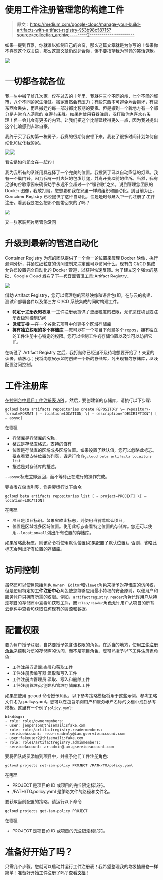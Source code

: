 # 使用工件注册管理您的构建工件

> 原文：<https://medium.com/google-cloud/manage-your-build-artifacts-with-artifact-registry-953b98c58715?source=collection_archive---------2----------------------->

如果一提到容器，你就难以抑制自己的兴奋，那么这篇文章就是为你写的！如果你不喜欢这个双关语，那么这篇文章仍然适合你，但不要指望我为爸爸的笑话道歉。

![](img/f52adbcad46519db5a166e18d58c796f.png)

# 一切都各就各位

我一生中搬了好几次家。仅在过去的十年里，我就在三个不同的州，七个不同的城市，八个不同的家生活过。搬家当然会有压力；有些东西不可避免地会损坏，有些东西会丢失，而且搬迁的每一部分都比预期的要贵。但是搬到一个新地方有一个部分是非常令人满意的:变得有条理。如果你使用容器注册，我打赌你也喜欢有条理！但一会儿会有更多的内容。让我们把这个比喻延续得更久一点，因为我对提出这个比喻感到非常自豪。

我终于买了我的第一栋房子，我真的很期待安顿下来。我花了很多时间计划如何自动化和优化我的家。

![](img/a84c92b9c6505310b5538087f1b2f02d.png)![](img/1bb778e0148a01eaec08c3227bb47990.png)

看它是如何组合在一起的！

我为我所有的烹饪用具选择了一个完美的位置。我投资了可以自动降低的灯罩。我有一个巢门铃，因为我有一对夫妇的包发芽腿，并离开我以前的住所。当然，我有足够的谷歌家园来确保助手永远不会超过一个“嘿谷歌”之外。说到管理您团队的 Docker 图像，我敢打赌，您想要和我在家里一样的组织和自动化。到目前为止，Container Registry 已经提供了这种自动化，但是是时候进入下一代注册了:工件注册。看到我是怎么把那个圆带回来的了吗？

![](img/999f2cfbb7250473ea8e33b42fcf5feb.png)

又一张家装照片尽管你没问

# 升级到最新的管道自动化

Container Registry 为您的团队提供了一个单一的位置来管理 Docker 映像、执行漏洞分析，并通过细粒度的访问控制来决定谁可以访问什么。现有的 CI/CD 集成允许您设置完全自动化的 Docker 管道，以获得快速反馈。为了建立这个强大的基础，Google Cloud 发布了下一代容器管理工具:Artifact Registry。

![](img/cc070ccc946066be3562f154cf2f4aef.png)

借助 Artifact Registry，您可以管理您的容器映像和语言包(即，在与云的构建、测试和部署套件以及第三方 CI/CD 系统集成的同时构建工件。

*   **特定于注册表的权限** —工件注册表提供了更细粒度的权限，允许您在项目或注册表级别控制访问
*   **区域支持** —在一个谷歌云项目中创建多个区域存储库
*   **拥有独立权限的多个存储库** —您可以在一个项目下创建多个 repos，拥有独立的工件注册中心特定的权限。您可以控制工件的存储位置以及谁可以访问它们。

在听说了 Artifact Registry 之后，我打赌你已经迫不及待地想要开始了！亲爱的读者，请放心；我将向您展示如何创建一个新的存储库，列出现有的存储库，以及配置访问控制。

# 工件注册库

[在控制台中启用工件注册表 API](https://cloud.google.com/artifact-registry/docs/enable-service) 。然后，要创建新的存储库，请执行以下步骤:

```
gcloud beta artifacts repositories create REPOSITORY \— repository-format=FORMAT [ — location=LOCATION] \[ — description=”DESCRIPTION”] [ — async]
```

在哪里

*   存储库是存储库的名称。
*   格式是存储库格式。支持的值有
*   位置是存储库的区域或多区域位置。如果设置了默认值，您可以忽略此标志。要查看受支持位置的列表，请运行命令`gcloud beta artifacts locaitons list`
*   描述是对存储库的描述。

`--async`标志立即返回，而不等待正在进行的操作完成。

要查看存储库列表，您需要运行以下命令:

```
gcloud beta artifacts repositories list [ — project=PROJECT] \[ — location=LOCATION]
```

在哪里

*   项目是项目标识。如果省略此标志，则使用当前或默认项目。
*   位置是区域或多区域位置。使用此标志查看特定位置的存储库。您还可以使用`--location=all`列出所有位置的存储库。

如果省略此标志，则该命令将使用默认位置(如果配置了默认位置)。否则，省略此标志会列出所有位置的存储库。

# 访问控制

虽然您可以使用[原始角色](https://cloud.google.com/iam/docs/understanding-roles) `Owner`、`Editor`和`Viewer`角色来授予对存储库的访问权，但是使用特定的**工件注册中心**角色使您能够应用最小特权的安全原则，以便用户和服务帐户只拥有所需的权限。例如，`artifactregistry.reader`角色允许用户从特定项目的存储库中查看和获取工件，而`roles/reader`角色允许用户从项目的所有云组件中查看和获取任何现有的资源和数据。

# 配置权限

要为用户授予权限，自然要授予包含该权限的角色。在适当的地方，使用[工件注册角色](https://cloud.google.com/artifact-registry/docs/access-control)来控制对您的存储库的访问，而不是项目角色。您可以授予以下工件注册表角色:

*   工件注册阅读器:查看和获取工件
*   工件注册表编写器:读取和写入工件
*   工件注册库管理员:读取、写入和删除工件
*   工件注册管理员:创建和管理存储库和工件

如果您使用 gcloud 命令授予角色，以下参考策略模板将用于这些示例。参考策略文件名为 policy.yaml。您可以在包含示例用户和服务帐户名称的文档中找到参考模板。这里有一个例子`policy.yaml`:

```
bindings:
- role: roles/ownermembers:
- user: jenperson@thisemailisfake.com
- role: roles/artifactregistry.readermembers:
- serviceAccount: repo-readonly@iam.gserviceaccount.com
- user:fakeuser2@thisemailisfake.com
- role: roles/artifactregistry.adminmembers:
- serviceAccount: ar-admin@iam.gserviceaccount.com
```

要将团队成员添加到项目中，并授予他们工件注册角色:

```
gcloud projects set-iam-policy PROJECT /PATH/TO/policy.yaml
```

在哪里

*   PROJECT 是项目的 ID 或项目的完全限定标识符。
*   /PATH/TO/policy.yaml 是策略文件的路径和文件名。

要获取当前配置的策略，请运行以下命令:

```
gcloud projects get-iam-policy PROJECT
```

在哪里

*   PROJECT 是项目的 ID 或项目的完全限定标识符。

# 准备好开始了吗？

只需几个步骤，您就可以启动并运行工件注册表！我希望整理我的垃圾抽屉也一样简单！准备好开始工件注册了吗？查看[文档](https://cloud.google.com/artifact-registry/docs)！